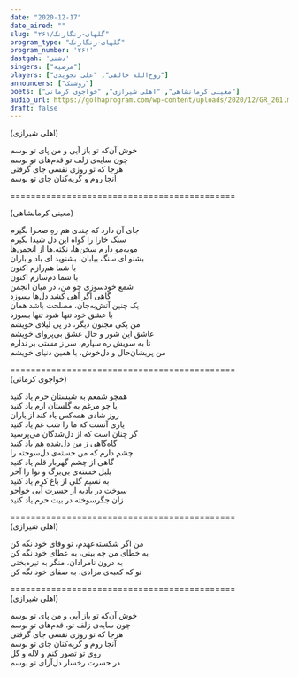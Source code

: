 ```yaml
---
date: "2020-12-17"
date_aired: ""
slug: "گلهای-رنگارنگ/۲۶۱"
program_type: "گلهای-رنگارنگ"
program_number: '۲۶۱'
dastgah: 'دشتی'
singers: ["مرضیه"]
players: ["روح‌الله خالقی", "علی تجویدی"]
announcers: ["روشنک"]
poets: ["معینی کرمانشاهی", "اهلی شیرازی", "خواجوی کرمانی"]
audio_url: https://golhaprogram.com/wp-content/uploads/2020/12/GR_261.mp3
draft: false
---
```


(اهلی شیرازی)  

خوش آن‌که تو باز آیی و من پای تو بوسم  
چون سایه‌ی زلف تو قدم‌های تو بوسم  
هرجا که تو روزی نفسی جای گرفتی  
آنجا روم و گریه‌کنان جای تو بوسم  

============================================  

(معینی کرمانشاهی)  

جای آن دارد که چندی هم رهِ صحرا بگیرم  
سنگ خارا را گواه این دل شیدا بگیرم  
موبه‌مو دارم سخن‌ها، نکته.ها از انجمن‌ها  
بشنو ای سنگ بیابان، بشنوید ای باد و باران  
با شما هم‌رازم اکنون  
با شما دم‌سازم اکنون  
شمع خود‌سوزی چو من، در میان انجمن  
گاهی اگر آهی کشد دل‌ها بسوزد  
یک چنین آتش‌به‌جان، مصلحت باشد همان  
با عشق خود تنها شود تنها بسوزد  
من یکی مجنون دیگر، در پی لیلای خویشم  
عاشق این شور و حال عشق بی‌پروای خویشم  
تا به سویش ره سپارم، سر ز مستی بر ندارم  
من پریشان‌حال و دل‌خوش، با همین دنیای خویشم  

============================================  
(خواجوی کرمانی)  

همچو شمعم به شبستان حرم یاد کنید  
یا چو مرغم به گلستان ارم یاد کنید  
روز شادی همه‌کس یاد کند از یاران  
یاری آنست که ما را شب غم یاد کنید  
گر چنان است که از دل‌شدگان می‌پرسید  
گاه‌گاهی ز من دل‌شده هم یاد کنید  
چشم دارم که من خسته‌ی دل‌سوخته را  
گاهی از چشم گهربار قلم یاد کنید  
بلبل خسته‌ی بی‌برگ و نوا را آخر  
به نسیم گلی از باغ کرم یاد کنید  
سوخت در بادیه از حسرت آبی خواجو  
زان جگرسوخته در بیت حرم یاد کنید  

============================================  
(اهلی شیرازی)  

من اگر شکسته‌عهدم، تو وفای خود نگه کن  
به خطای من چه بینی، به عطای خود نگه کن  
به درون نامرادان، منگر به تیره‌بختی  
تو که کعبه‌ی مرادی، به صفای خود نگه کن  

============================================  
(اهلی شیرازی)  

خوش آن‌که تو باز آیی و من پای تو بوسم  
چون سایه‌ی زلف تو، قدم‌های تو بوسم  
هرجا که تو روزی نفسی جای گرفتی  
آنجا روم و گریه‌کنان جای تو بوسم  
روی تو تصور کنم و لاله و گل  
در حسرت رخسار دل‌آرای تو بوسم  
